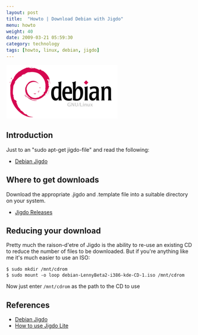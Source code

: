 ```yaml
---
layout: post
title:  "Howto | Download Debian with Jigdo"
menu: howto
weight: 40
date: 2009-03-21 05:59:30
category: technology
tags: [howto, linux, debian, jigdo]
---
```


<img src="/assets/debian_logo.png" class="image-right" alt="Debian logo">

## Introduction

Just to an "sudo apt-get jigdo-file" and read the following:

   * [Debian Jigdo]

<!--more-->

## Where to get downloads

Download the appropriate .jigdo and .template file into a suitable directory on your system.

   * [Jigdo Releases]

## Reducing your download

Pretty much the raison-d'etre of Jigdo is the ability to re-use an existing CD to reduce the number of files to be downloaded.  But if you're anything like me it's much easier to use an ISO:

    $ sudo mkdir /mnt/cdrom
    $ sudo mount -o loop debian-LennyBeta2-i386-kde-CD-1.iso /mnt/cdrom

Now just enter `/mnt/cdrom` as the path to the CD to use

## References

   * [Debian Jigdo] 
   * [How to use Jigdo Lite](http://www.electrictoolbox.com/how-to-use-jigdo-lite/)


[Debian Jigdo]: http://tldp.org/HOWTO/Debian-Jigdo/index.html
[Jigdo Releases]: http://www.debian.org/CD/jigdo-cd/
